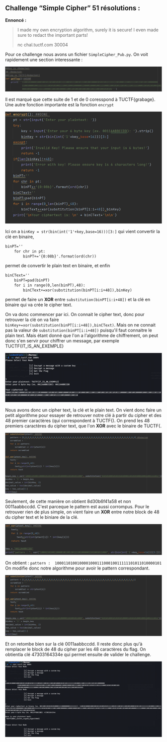 ## Challenge “Simple Cipher” 51 résolutions :

**Ennoncé :**
>I made my own encryption algorithm, surely it is secure! I even made sure to redact the important parts!
>
>nc chal.tuctf.com 30004 


Pour ce challenge nous avons un fichier `SimpleCipher_Pub.py`. On voit rapidement une section interessante :

<img src="./src/images/simple_cipher_medium_1.png"/>

Il est marqué que cette suite de 1 et de 0 coresspond à TUCTF{grabage}. Une autre fonction importante est la fonction `encrypt`

<img src="./src/images/simple_cipher_medium_2.png"/>

Ici on a `binKey = str(bin(int('1'+key,base=16)))[3:]` qui vient convertir la clé en binaire,
<pre><code>binPT=''
    for chr in pt:
        binPT+='{0:08b}'.format(ord(chr))</pre></code>
permet de convertir le plain text en binaire, et enfin
<pre><code>binCText=''
    binPT=pad(binPT)
    for i in range(0,len(binPT),48):
        binCText+=xor(substitution(binPT[i:i+48]),binKey)</pre></code>
permet de faire un **XOR** entre `substitution(binPT[i:i+48])` et la clé en binaire qui va crée le cipher text.

On va donc commencer par ici. On connait le cipher text, donc pour retrouver la clé on va faire `binKey+=xor(substitution(binPT[i:i+48]),binCText)`. Mais on ne connait pas la valeur de `substitution(binPT[i:i+48])` puisqu'il faut connaitre le plain text. Mais étant donné que l'on a l'algorithme de chiffrement, on peut donc s'en servir pour chiffrer un message, par exemple TUCTF{IT_IS_AN_EXEMPLE}

<img src="./src/images/simple_cipher_medium_3.png"/>

Nous avons donc un cipher text, la clé et le plain text. On vient donc faire un petit algorithme pour essayer de retrouver notre clé à partir du cipher et des 48 premier caractères (qui correspondent à TUCTF{). On prend les 48 premiers caractères du cipher text, que l'on **XOR** avec le binaire de TUCTF{.

<img src="./src/images/simple_cipher_medium_4.png"/>

Seulement, de cette manière on obtient 8d30b6f41a58 et non 0011aabbccdd. C'est parceque le pattern est aussi corrompus. Pour le retrouver rien de plus simple, on vient faire un **XOR** entre notre block de 48 du cipher text et le biniare de la clé.

<img src="./src/images/simple_cipher_medium_5.png"/>

On obtient : `pattern :  100011010010000100011100010011111101011010000101`
On modifie donc notre algorithme pour avoir le pattern correspondant.

<img src="./src/images/simple_cipher_medium_6.png"/>

Et on retombe bien sur la clé 0011aabbccdd. Il reste donc plus qu'à remplacer le block de 48 du cipher par les 48 caractères du flag. On obtientla clé 47303164334e qui permet ensuite de valider le challenge.

<img src="./src/images/simple_cipher_medium_7.png"/>
